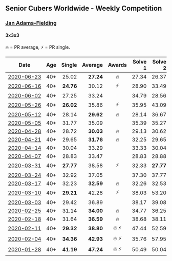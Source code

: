 ## Senior Cubers Worldwide - Weekly Competition
### [Jan Adams-Fielding](../jan_adams_fielding.md)
#### 3x3x3

🔥 = PR average, ⚡ = PR single.

| Date | Age | Single | Average | Awards | Solve 1 | Solve 2 | Solve 3 | Solve 4 | Solve 5 | Video |
| :--: | :--: | --: | --: | :--: | --: | --: | --: | --: | --: | :-- |
| [<span style="white-space: nowrap">2020-06-23</span>](../../results/333/2020-06-23.md) | 40+ | 25.02 | **27.24** | 🔥 | 27.34 | 26.37 | 28.00 | 25.02 | 30.53 | [Link](https://www.facebook.com/jan.adamsfielding/videos/10157164613566889/) |
| [<span style="white-space: nowrap">2020-06-16</span>](../../results/333/2020-06-16.md) | 40+ | **24.76** | 30.12 | ⚡ | 28.90 | 33.49 | **24.76** | 33.40 | 28.05 | [Link](https://www.facebook.com/events/604103587178706/permalink/608741516714913/) |
| [<span style="white-space: nowrap">2020-06-02</span>](../../results/333/2020-06-02.md) | 40+ | 27.25 | 33.24 |  | 34.79 | 28.56 | 36.37 | 27.25 | 48.53 | [Link](https://www.facebook.com/events/3373950429496747/permalink/3381919815366475/) |
| [<span style="white-space: nowrap">2020-05-26</span>](../../results/333/2020-05-26.md) | 40+ | **26.02** | 35.86 | ⚡ | 35.95 | 43.09 | 36.64 | **26.02** | 35.00 | [Link](https://www.facebook.com/events/688407551989463/permalink/692746381555580/) |
| [<span style="white-space: nowrap">2020-05-12</span>](../../results/333/2020-05-12.md) | 40+ | 28.14 | **29.62** | 🔥 | 28.14 | 36.67 | 31.44 | 28.52 | 28.90 | [Link](https://www.facebook.com/events/546188069600739/permalink/549722615913951/) |
| [<span style="white-space: nowrap">2020-05-05</span>](../../results/333/2020-05-05.md) | 40+ | 31.77 | 35.09 |  | 35.39 | 35.27 | 31.77 | 34.60 | 38.82 | [Link](https://www.facebook.com/events/3313106775587396/permalink/3319051371659603/) |
| [<span style="white-space: nowrap">2020-04-28</span>](../../results/333/2020-04-28.md) | 40+ | 28.72 | **30.03** | 🔥 | 29.13 | 30.62 | 28.72 | 30.34 | 34.12 | [Link](https://www.facebook.com/events/535188653858103/permalink/538779506832351/) |
| [<span style="white-space: nowrap">2020-04-21</span>](../../results/333/2020-04-21.md) | 40+ | 29.65 | **31.76** | 🔥 | 32.25 | 29.65 | 45.30 | 33.14 | 29.88 | [Link](https://www.facebook.com/events/880278499062375/permalink/884249048665320/) |
| [<span style="white-space: nowrap">2020-04-14</span>](../../results/333/2020-04-14.md) | 40+ | 30.04 | 33.29 |  | 33.33 | 30.04 | 31.11 | 40.52 | 35.44 | [Link](https://www.facebook.com/events/982619255468618/permalink/987497521647458/) |
| [<span style="white-space: nowrap">2020-04-07</span>](../../results/333/2020-04-07.md) | 40+ | 28.83 | 33.47 |  | 28.83 | 28.88 | 34.95 | 36.58 | 47.08 | [Link](https://www.facebook.com/events/510082903229069/permalink/514343882802971/) |
| [<span style="white-space: nowrap">2020-03-31</span>](../../results/333/2020-03-31.md) | 40+ | **27.77** | 38.58 | ⚡ | 32.33 | **27.77** | 42.61 | 40.81 | 1:01.09 | [Link](https://www.facebook.com/events/207898257161923/permalink/211815930103489/) |
| [<span style="white-space: nowrap">2020-03-24</span>](../../results/333/2020-03-24.md) | 40+ | 32.92 | 37.05 |  | 37.30 | 37.77 | 36.08 | 38.46 | 32.92 | [Link](https://www.facebook.com/events/524456301543611/permalink/527489497906958/) |
| [<span style="white-space: nowrap">2020-03-17</span>](../../results/333/2020-03-17.md) | 40+ | 32.23 | **32.59** | 🔥 | 32.26 | 32.53 | 32.23 | 32.98 | 33.88 | [Link](https://www.facebook.com/events/280686576235146/permalink/284893272481143/) |
| [<span style="white-space: nowrap">2020-03-10</span>](../../results/333/2020-03-10.md) | 40+ | **29.21** | 42.28 | ⚡ | 38.03 | 53.20 | 51.10 | **29.21** | 37.70 | [Link](https://www.facebook.com/events/164742401163863/permalink/167427024228734/) |
| [<span style="white-space: nowrap">2020-03-03</span>](../../results/333/2020-03-03.md) | 40+ | 29.42 | 36.89 |  | 38.17 | 39.08 | 33.41 | DNF | 29.42 | [Link](https://www.facebook.com/events/241721610185997/permalink/245183386506486/) |
| [<span style="white-space: nowrap">2020-02-25</span>](../../results/333/2020-02-25.md) | 40+ | 31.14 | **34.00** | 🔥 | 34.77 | 36.25 | 31.14 | 35.66 | 31.57 | [Link](https://www.facebook.com/events/196320811461109/permalink/198847211208469/) |
| [<span style="white-space: nowrap">2020-02-18</span>](../../results/333/2020-02-18.md) | 40+ | 31.64 | **36.59** | 🔥 | 38.68 | 38.11 | 32.97 | 44.39 | 31.64 | [Link](https://www.facebook.com/events/2558750947697073/permalink/2563191537253014/) |
| [<span style="white-space: nowrap">2020-02-11</span>](../../results/333/2020-02-11.md) | 40+ | **29.32** | **38.80** | <span style="white-space: nowrap">🔥 ⚡</span> | 47.44 | 52.59 | **29.32** | 33.36 | 35.60 | [Link](https://www.facebook.com/events/616423959107229/permalink/620581805358111/) |
| [<span style="white-space: nowrap">2020-02-04</span>](../../results/333/2020-02-04.md) | 40+ | **34.36** | **42.93** | <span style="white-space: nowrap">🔥 ⚡</span> | 35.76 | 57.95 | 50.57 | **34.36** | 42.46 | [Link](https://www.facebook.com/jan.adamsfielding/videos/10156747496331889/) |
| [<span style="white-space: nowrap">2020-01-28</span>](../../results/333/2020-01-28.md) | 40+ | **41.19** | **47.24** | <span style="white-space: nowrap">🔥 ⚡</span> | 50.49 | 50.04 | **41.19** | - | - | [Link](https://www.facebook.com/jan.adamsfielding/videos/10156726807016889/) |


<!-- Global site tag (gtag.js) - Google Analytics -->
<script async src="https://www.googletagmanager.com/gtag/js?id=UA-86348435-3"></script>
<script>window.dataLayer = window.dataLayer || []; function gtag() {dataLayer.push(arguments);} gtag('js', new Date()); gtag('config', 'UA-86348435-3');</script>
